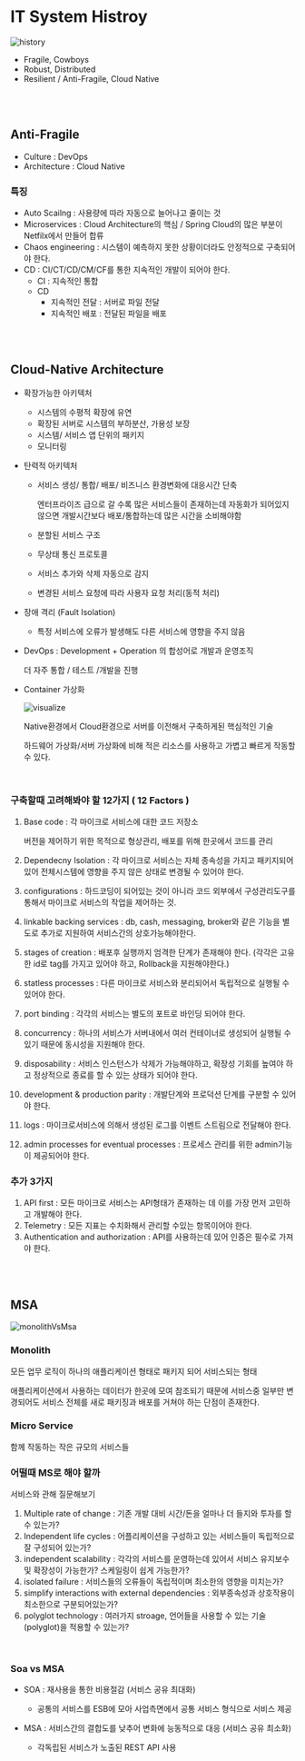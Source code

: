 # IT System Histroy

![history](./image/history.PNG)

- Fragile, Cowboys
- Robust, Distributed
- Resilient / Anti-Fragile, Cloud Native

<br><br>

## Anti-Fragile

- Culture : DevOps
- Architecture : Cloud Native

### 특징

- Auto Scailng : 사용량에 따라 자동으로 늘어나고 줄이는 것
- Microservices : Cloud Architecture의 핵심 / Spring Cloud의 많은 부분이 Netfilx에서 만들어 합류
- Chaos engineering : 시스템이 예측하지 못한 상황이더라도 안정적으로 구축되어야 한다.
- CD : CI/CT/CD/CM/CF를 통한 지속적인 개발이 되어야 한다.
  - CI : 지속적인 통합
  - CD
    - 지속적인 전달 : 서버로 파일 전달
    - 지속적인 배포 : 전달된 파일을 배포

<br><br>

## Cloud-Native Architecture

- 확장가능한 아키텍처

  - 시스템의 수평적 확장에 유연
  - 확장된 서버로 시스템의 부하분산, 가용성 보장
  - 시스템/ 서비스 앱 단위의 패키지
  - 모니터링

- 탄력적 아키텍처

  - 서비스 생성/ 통합/ 배포/ 비즈니스 환경변화에 대응시간 단축

    엔터프라이즈 급으로 갈 수록 많은 서비스들이 존재하는데 자동화가 되어있지 않으면 개발시간보다 배포/통합하는데 많은 시간을 소비해야함

  - 분할된 서비스 구조
  - 무상태 통신 프로토콜
  - 서비스 추가와 삭제 자동으로 감지
  - 변경된 서비스 요청에 따라 사용자 요청 처리(동적 처리)

- 장애 격리 (Fault Isolation)

  - 특정 서비스에 오류가 발생해도 다른 서비스에 영향을 주지 않음

- DevOps : Development + Operation 의 합성어로 개발과 운영조직

  더 자주 통합 / 테스트 /개발을 진행

- Container 가상화

  ![visualize](./image/visualize.PNG)

  Native환경에서 Cloud환경으로 서버를 이전해서 구축하게된 핵심적인 기술

  하드웨어 가상화/서버 가상화에 비해 적은 리소스를 사용하고 가볍고 빠르게 작동할 수 있다.

<br>

### 구축할때 고려해봐야 할 12가지 ( 12 Factors )

1. Base code : 각 마이크로 서비스에 대한 코드 저장소

   버전을 제어하기 위한 목적으로 형상관리, 배포를 위해 한곳에서 코드를 관리

1. Dependecny Isolation : 각 마이크로 서비스는 자체 종속성을 가지고 패키지되어 있어 전체시스템에 영향을 주지 않은 상태로 변경될 수 있어야 한다.
1. configurations : 하드코딩이 되어있는 것이 아니라 코드 외부에서 구성관리도구를 통해서 마이크로 서비스의 작업을 제어하는 것.
1. linkable backing services : db, cash, messaging, broker와 같은 기능을 별도로 추가로 지원하여 서비스간의 상호가능해야한다.
1. stages of creation : 배포후 실행까지 엄격한 단계가 존재해야 한다. (각각은 고유한 id로 tag를 가지고 있어야 하고, Rollback을 지원해야한다.)
1. statless processes : 다른 마이크로 서비스와 분리되어서 독립적으로 실행될 수 있어야 한다.
1. port binding : 각각의 서비스는 별도의 포트로 바인딩 되어야 한다.
1. concurrency : 하나의 서비스가 서버내에서 여러 컨테이너로 생성되어 실행될 수 있기 때문에 동시성을 지원해야 한다.
1. disposability : 서비스 인스턴스가 삭제가 가능해야하고, 확장성 기회를 높여야 하고 정상적으로 종료를 할 수 있는 상태가 되어야 한다.
1. development & production parity : 개발단계와 프로덕션 단계를 구분할 수 있어야 한다.
1. logs : 마이크로서비스에 의해서 생성된 로그를 이벤트 스트림으로 전달해야 한다.
1. admin processes for eventual processes : 프로세스 관리를 위한 admin기능이 제공되어야 한다.

### 추가 3가지

1. API first : 모든 마이크로 서비스는 API형태가 존재하는 데 이를 가장 먼저 고민하고 개발해야 한다.
1. Telemetry : 모든 지표는 수치화해서 관리할 수있는 항목이어야 한다.
1. Authentication and authorization : API를 사용하는데 있어 인증은 필수로 가져야 한다.

<br><br>

## MSA

![monolithVsMsa](./image/monolithVsMsa.PNG)

### Monolith

모든 업무 로직이 하나의 애플리케이션 형태로 패키지 되어 서비스되는 형태

애플리케이션에서 사용하는 데이터가 한곳에 모여 참조되기 때문에 서비스중 일부만 변경되어도 서비스 전체를 새로 패키징과 배포를 거쳐야 하는 단점이 존재한다.

### Micro Service

함께 작동하는 작은 규모의 서비스들

### 어떨때 MS로 해야 할까

서비스와 관해 질문해보기

1. Multiple rate of change : 기존 개발 대비 시간/돈을 얼마나 더 들지와 투자를 할 수 있는가?
1. Independent life cycles : 어플리케이션을 구성하고 있는 서비스들이 독립적으로 잘 구성되어 있는가?
1. independent scalability : 각각의 서비스를 운영하는데 있어서 서비스 유지보수및 확장성이 가능한가? 스케일링이 쉽게 가능한가?
1. isolated failure : 서비스들의 오류들이 독립적이며 최소한의 영향을 미치는가?
1. simplify interactions with external dependencies : 외부종속성과 상호작용이 최소한으로 구분되어있는가?
1. polyglot technology : 여러가지 stroage, 언어들을 사용할 수 있는 기술 (polyglot)을 적용할 수 있는가?

<br>

### Soa vs MSA

- SOA : 재사용을 통한 비용절감 (서비스 공유 최대화)

  - 공통의 서비스를 ESB에 모아 사업측면에서 공통 서비스 형식으로 서비스 제공

- MSA : 서비스간의 결합도를 낮추어 변화에 능동적으로 대응 (서비스 공유 최소화)
  - 각독립된 서비스가 노출된 REST API 사용
